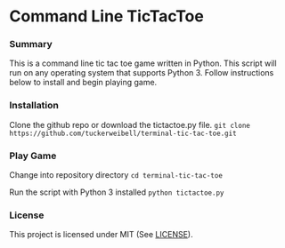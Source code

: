 # Command Line TicTacToe

### Summary
This is a command line tic tac toe game written in Python. This script will run on any operating system that supports Python 3. Follow instructions below to install and begin playing game.

### Installation
Clone the github repo or download the tictactoe.py file.
``` git clone https://github.com/tuckerweibell/terminal-tic-tac-toe.git ```

### Play Game
Change into repository directory
``` cd terminal-tic-tac-toe ```

Run the script with Python 3 installed
``` python tictactoe.py ```

### License
This project is licensed under MIT (See [LICENSE](https://github.com/tuckerweibell/terminal-tic-tac-toe/blob/main/LICENSE)).

